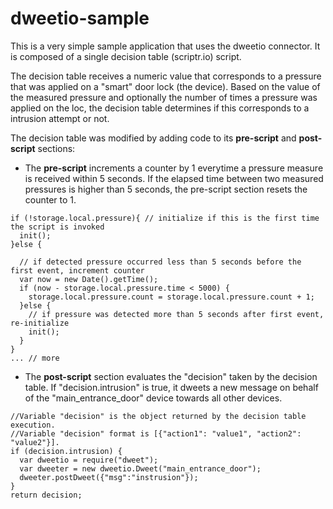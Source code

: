 # dweetio-sample

This is a very simple sample application that uses the dweetio connector. It is composed of a single decision table (scriptr.io) script.

The decision table receives a numeric value that corresponds to a pressure that was applied on a "smart" door lock (the device). 
Based on the value of the measured pressure and optionally the number of times a pressure was applied on the loc, the decision table determines if this corresponds to a intrusion attempt or not.

The decision table was modified by adding code to its **pre-script** and **post-script** sections:
- The **pre-script** increments a counter by 1 everytime a pressure measure is received within 5 seconds. If the elapsed time between two measured pressures is higher than 5 seconds, the pre-script section resets the counter to 1.
```
if (!storage.local.pressure){ // initialize if this is the first time the script is invoked
  init(); 
}else {
  
  // if detected pressure occurred less than 5 seconds before the first event, increment counter
  var now = new Date().getTime();  
  if (now - storage.local.pressure.time < 5000) {
    storage.local.pressure.count = storage.local.pressure.count + 1;
  }else {
    // if pressure was detected more than 5 seconds after first event, re-initialize
    init();
  }  
}
... // more
```
- The **post-script** section evaluates the "decision" taken by the decision table. If "decision.intrusion" is true, it dweets a new message on behalf of the "main_entrance_door" device towards all other devices.
```
//Variable "decision" is the object returned by the decision table execution.
//Variable "decision" format is [{"action1": "value1", "action2":  "value2"}].
if (decision.intrusion) {
  var dweetio = require("dweet");
  var dweeter = new dweetio.Dweet("main_entrance_door");
  dweeter.postDweet({"msg":"instrusion"});
}
return decision;
```
